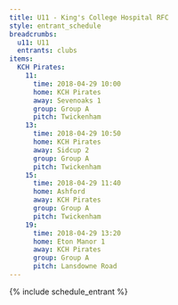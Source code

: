 ```yaml
---
title: U11 - King's College Hospital RFC
style: entrant_schedule
breadcrumbs:
  u11: U11
  entrants: clubs
items:
  KCH Pirates:
    11:
      time: 2018-04-29 10:00
      home: KCH Pirates
      away: Sevenoaks 1
      group: Group A
      pitch: Twickenham
    13:
      time: 2018-04-29 10:50
      home: KCH Pirates
      away: Sidcup 2
      group: Group A
      pitch: Twickenham
    15:
      time: 2018-04-29 11:40
      home: Ashford
      away: KCH Pirates
      group: Group A
      pitch: Twickenham
    19:
      time: 2018-04-29 13:20
      home: Eton Manor 1
      away: KCH Pirates
      group: Group A
      pitch: Lansdowne Road
---
```


{% include schedule_entrant %}
